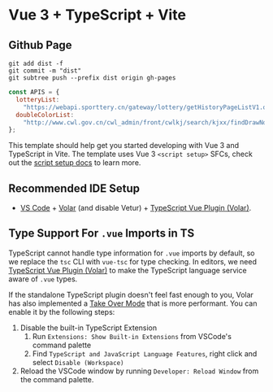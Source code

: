 # Vue 3 + TypeScript + Vite

## Github Page

```
git add dist -f
git commit -m "dist"
git subtree push --prefix dist origin gh-pages
```

```javascript
const APIS = {
  lotteryList:
    "https://webapi.sporttery.cn/gateway/lottery/getHistoryPageListV1.qry?gameNo=85&provinceId=0&pageSize=30&isVerify=1&pageNo=1",
  doubleColorList:
    "http://www.cwl.gov.cn/cwl_admin/front/cwlkj/search/kjxx/findDrawNotice?name=ssq&issueCount=30&issueStart=&issueEnd=&dayStart=&dayEnd="
};
```

This template should help get you started developing with Vue 3 and TypeScript in Vite. The template uses Vue 3 `<script setup>` SFCs, check out the [script setup docs](https://v3.vuejs.org/api/sfc-script-setup.html#sfc-script-setup) to learn more.

## Recommended IDE Setup

- [VS Code](https://code.visualstudio.com/) + [Volar](https://marketplace.visualstudio.com/items?itemName=Vue.volar) (and disable Vetur) + [TypeScript Vue Plugin (Volar)](https://marketplace.visualstudio.com/items?itemName=Vue.vscode-typescript-vue-plugin).

## Type Support For `.vue` Imports in TS

TypeScript cannot handle type information for `.vue` imports by default, so we replace the `tsc` CLI with `vue-tsc` for type checking. In editors, we need [TypeScript Vue Plugin (Volar)](https://marketplace.visualstudio.com/items?itemName=Vue.vscode-typescript-vue-plugin) to make the TypeScript language service aware of `.vue` types.

If the standalone TypeScript plugin doesn't feel fast enough to you, Volar has also implemented a [Take Over Mode](https://github.com/johnsoncodehk/volar/discussions/471#discussioncomment-1361669) that is more performant. You can enable it by the following steps:

1. Disable the built-in TypeScript Extension
   1. Run `Extensions: Show Built-in Extensions` from VSCode's command palette
   2. Find `TypeScript and JavaScript Language Features`, right click and select `Disable (Workspace)`
2. Reload the VSCode window by running `Developer: Reload Window` from the command palette.
